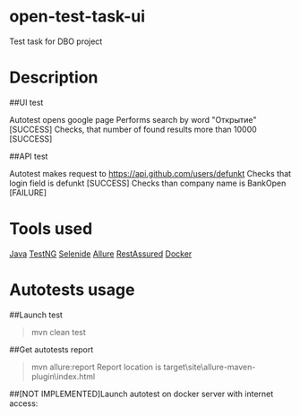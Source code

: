 # open-test-task-ui
Test task for DBO project

# Description

##UI test

Autotest opens google page
Performs search by word "Открытие" [SUCCESS]
Checks, that number of found results more than 10000 [SUCCESS]

##API test

Autotest makes request to https://api.github.com/users/defunkt
Checks that login field is defunkt [SUCCESS]
Checks than company name is BankOpen [FAILURE]

# Tools used
[Java](https://java.com/ru/download/)
[TestNG](https://testng.org/doc/index.html)
[Selenide](https://ru.selenide.org/)
[Allure](https://github.com/allure-framework/allure-java)
[RestAssured](http://rest-assured.io/)
[Docker](https://www.docker.com/)

# Autotests usage
##Launch test
> mvn clean test 

##Get autotests report
> mvn allure:report
Report location is target\site\allure-maven-plugin\index.html

##[NOT IMPLEMENTED]Launch autotest on docker server with internet access:
```docker-release.sh
```
